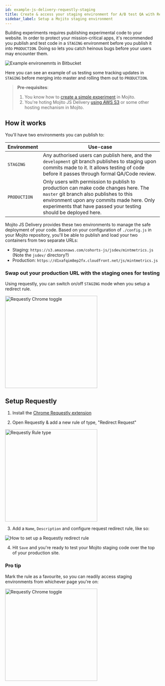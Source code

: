 ```yaml
---
id: example-js-delivery-requestly-staging
title: Create & access your staging environment for A/B test QA with Requestly
sidebar_label: Setup a Mojito staging environment
---
```


Building experiments requires publishing experimental code to your website. In order to protect your mission-critical apps, it's recommended you publish and test code in a `STAGING` environment before you publish it into `PRODUCTION`. Doing so lets you catch heinous bugs before your users may encounter them.

![Example environemnts in Bitbucket](/img/examples/js-delivery-requestly-environments.png)

Here you can see an example of us testing some tracking updates in `STAGING` before merging into master and rolling them out to `PRODUCTION`.

> **Pre-requisites**: 
> 1. You know how to [create a simple experiment](example-js-delivery-simple-ab) in Mojito. 
> 2. You're hoting Mojito JS Delivery [using AWS S3](js-delivery-hosting) or some other hosting mechanism in Mojito.

## How it works

You'll have two environments you can publish to:

| Environment | Use-case |
|------------------|---------------------------------------------------------------------------|
| `STAGING` | Any authorised users can publish here, and the `development` git branch publishes to staging upon commits made to it. It allows testing of code before it passes through formal QA/Code review. |
| `PRODUCTION` | Only users with permission to publish to production can make code changes here. The `master` git branch also publishes to this environment upon any commits made here. Only experiments that have passed your testing should be deployed here. |

Mojito JS Delivery provides these two environments to manage the safe deployment of your code. Based on your configuration of `./config.js` in your Mojito repository, you'll be able to publish and load your two containers from two separate URLs:

 - Staging: `https://s3.amazonaws.com/cohorts-js/jsdev/mintmetrics.js` (Note the `jsdev/` directory?)
 - Production: `https://d1xafqim8ep2fx.cloudfront.net/js/mintmetrics.js`

### Swap out your production URL with the staging ones for testing

Using requestly, you can switch on/off `STAGING` mode when you setup a redirect rule.

<img alt="Requestly Chrome toggle" width="300px" src="/img/examples/js-delivery-requestly-toggle.png">

## Setup Requestly

1. Install the [Chrome Requestly extension](https://chrome.google.com/webstore/detail/requestly-redirect-url-mo/mdnleldcmiljblolnjhpnblkcekpdkpa?hl=en)

2. Open Requestly & add a new rule of type, "Redirect Request"

<img alt="Requestly Rule type" width="300px" src="/img/examples/js-delivery-requestly-rule-type.png">

3. Add a `Name`, `Description` and configure request redirect rule, like so:

![How to set up a Requestly redirect rule](/img/examples/js-delivery-requestly-rule.png)

4. Hit `Save` and you're ready to test your Mojito staging code over the top of your production site.

### Pro tip

Mark the rule as a favourite, so you can readily access staging environments from whichever page you're on:

<img alt="Requestly Chrome toggle" width="300px" src="/img/examples/js-delivery-requestly-toggle.png">

